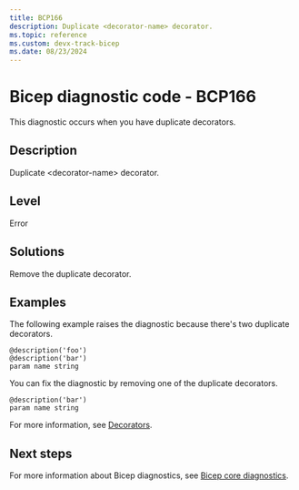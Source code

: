 ```yaml
---
title: BCP166
description: Duplicate <decorator-name> decorator.
ms.topic: reference
ms.custom: devx-track-bicep
ms.date: 08/23/2024
---
```


# Bicep diagnostic code - BCP166

This diagnostic occurs when you have duplicate decorators.

## Description

Duplicate &lt;decorator-name> decorator.

## Level

Error

## Solutions

Remove the duplicate decorator.

## Examples

The following example raises the diagnostic because there's two duplicate decorators.

```bicep
@description('foo')
@description('bar')
param name string
```

You can fix the diagnostic by removing one of the duplicate decorators.  

```bicep
@description('bar')
param name string
```

For more information, see [Decorators](../file.md#decorators).

## Next steps

For more information about Bicep diagnostics, see [Bicep core diagnostics](../bicep-core-diagnostics.md).
